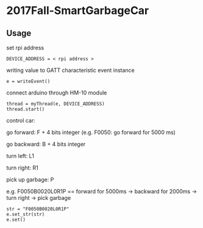 # 2017Fall-SmartGarbageCar

## Usage

set rpi address
```
DEVICE_ADDRESS = < rpi address >
```
writing value to GATT characteristic event instance
```
e = writeEvent()
```
connect arduino through HM-10 module
```
thread = myThread(e, DEVICE_ADDRESS)
thread.start()
```
control car:

go forward: F + 4 bits integer (e.g. F0050: go forward for 5000 ms)

go backward: B + 4 bits integer

turn left: L1

turn right: R1

pick up garbage: P

e.g. F0050B0020L0R1P == forward for 5000ms -> backward for 2000ms -> turn right -> pick garbage

```
str = "F0050B0020L0R1P"
e.set_str(str)
e.set()
```
